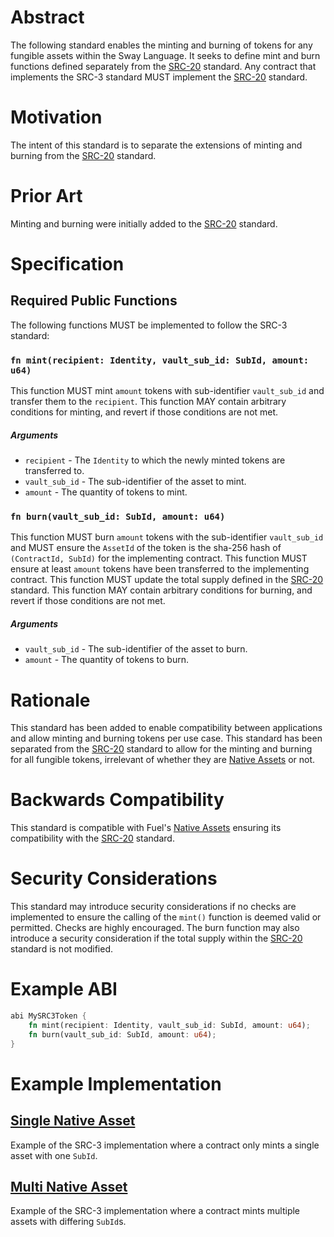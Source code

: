 # Abstract

The following standard enables the minting and burning of tokens for any fungible assets within the Sway Language. It seeks to define mint and burn functions defined separately from the [SRC-20](https://github.com/FuelLabs/sway-standards/tree/master/standards/src_20) standard. Any contract that implements the SRC-3 standard MUST implement the [SRC-20](https://github.com/FuelLabs/sway-standards/tree/master/standards/src_20) standard.

# Motivation

The intent of this standard is to separate the extensions of minting and burning from the [SRC-20](https://github.com/FuelLabs/sway-standards/tree/master/standards/src_20) standard.

# Prior Art

Minting and burning were initially added to the [SRC-20](https://github.com/FuelLabs/sway-standards/tree/master/standards/src_20) standard.

# Specification

## Required Public Functions

The following functions MUST be implemented to follow the SRC-3 standard:

### `fn mint(recipient: Identity, vault_sub_id: SubId, amount: u64)`

This function MUST mint `amount` tokens with sub-identifier `vault_sub_id` and transfer them to the `recipient`. 
This function MAY contain arbitrary conditions for minting, and revert if those conditions are not met.

##### Arguments

* `recipient` - The `Identity` to which the newly minted tokens are transferred to.
* `vault_sub_id` - The sub-identifier of the asset to mint.
* `amount` - The quantity of tokens to mint.

### `fn burn(vault_sub_id: SubId, amount: u64)`

This function MUST burn `amount` tokens with the sub-identifier `vault_sub_id` and MUST ensure the `AssetId` of the token is the sha-256 hash of `(ContractId, SubId)` for the implementing contract. 
This function MUST ensure at least `amount` tokens have been transferred to the implementing contract. 
This function MUST update the total supply defined in the [SRC-20](https://github.com/FuelLabs/sway-standards/tree/master/standards/src_20) standard. 
This function MAY contain arbitrary conditions for burning, and revert if those conditions are not met.

##### Arguments

* `vault_sub_id` - The sub-identifier of the asset to burn.
* `amount` - The quantity of tokens to burn.

# Rationale

This standard has been added to enable compatibility between applications and allow minting and burning tokens per use case. This standard has been separated from the [SRC-20](https://github.com/FuelLabs/sway-standards/tree/master/standards/src_20) standard to allow for the minting and burning for all fungible tokens, irrelevant of whether they are [Native Assets](https://docs.fuel.network/docs/sway/blockchain-development/native_assets) or not.

# Backwards Compatibility

This standard is compatible with Fuel's [Native Assets](https://docs.fuel.network/docs/sway/blockchain-development/native_assets) ensuring its compatibility with the [SRC-20](https://github.com/FuelLabs/sway-standards/tree/master/standards/src_20) standard.

# Security Considerations

This standard may introduce security considerations if no checks are implemented to ensure the calling of the `mint()` function is deemed valid or permitted. Checks are highly encouraged.
The burn function may also introduce a security consideration if the total supply within the [SRC-20](https://github.com/FuelLabs/sway-standards/tree/master/standards/src_20) standard is not modified.

# Example ABI

```rust
abi MySRC3Token {
    fn mint(recipient: Identity, vault_sub_id: SubId, amount: u64);
    fn burn(vault_sub_id: SubId, amount: u64);
}
```

# Example Implementation

## [Single Native Asset](../../examples/src3-mint-burn/single_asset/src/single_asset.sw)

Example of the SRC-3 implementation where a contract only mints a single asset with one `SubId`.

## [Multi Native Asset](../../examples/src3-mint-burn/multi_asset/src/multi_asset.sw)

Example of the SRC-3 implementation where a contract mints multiple assets with differing `SubId`s.
